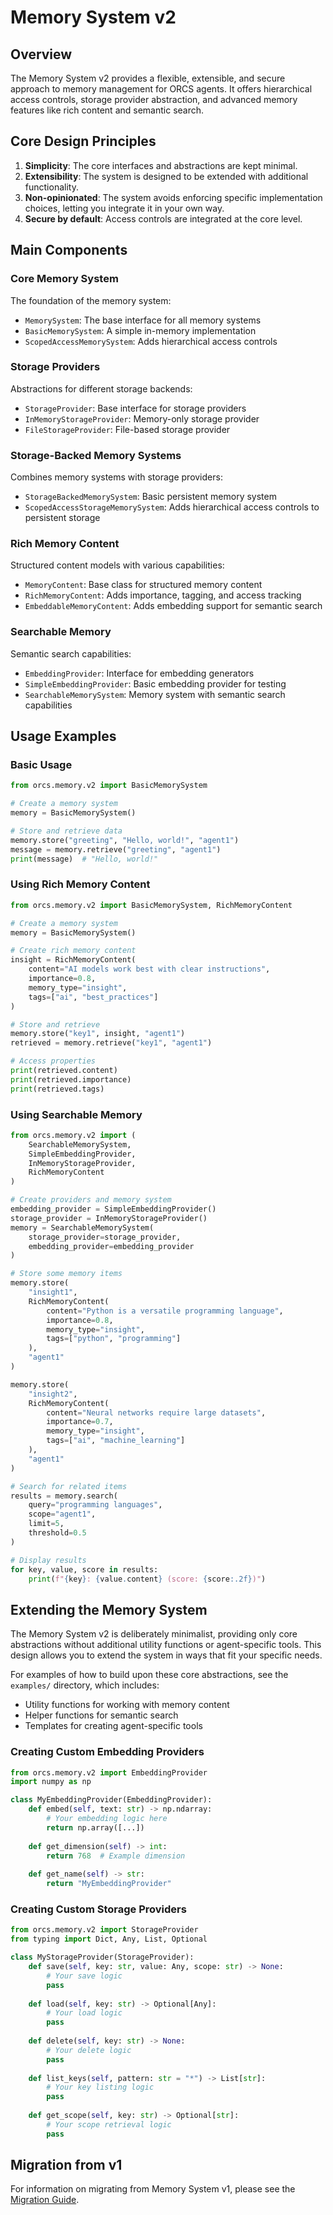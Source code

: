 # Memory System v2

## Overview

The Memory System v2 provides a flexible, extensible, and secure approach to memory management for ORCS agents. It offers hierarchical access controls, storage provider abstraction, and advanced memory features like rich content and semantic search.

## Core Design Principles

1. **Simplicity**: The core interfaces and abstractions are kept minimal.
2. **Extensibility**: The system is designed to be extended with additional functionality.
3. **Non-opinionated**: The system avoids enforcing specific implementation choices, letting you integrate it in your own way.
4. **Secure by default**: Access controls are integrated at the core level.

## Main Components

### Core Memory System

The foundation of the memory system:

- `MemorySystem`: The base interface for all memory systems
- `BasicMemorySystem`: A simple in-memory implementation
- `ScopedAccessMemorySystem`: Adds hierarchical access controls

### Storage Providers

Abstractions for different storage backends:

- `StorageProvider`: Base interface for storage providers
- `InMemoryStorageProvider`: Memory-only storage provider
- `FileStorageProvider`: File-based storage provider

### Storage-Backed Memory Systems

Combines memory systems with storage providers:

- `StorageBackedMemorySystem`: Basic persistent memory system
- `ScopedAccessStorageMemorySystem`: Adds hierarchical access controls to persistent storage

### Rich Memory Content

Structured content models with various capabilities:

- `MemoryContent`: Base class for structured memory content
- `RichMemoryContent`: Adds importance, tagging, and access tracking
- `EmbeddableMemoryContent`: Adds embedding support for semantic search

### Searchable Memory

Semantic search capabilities:

- `EmbeddingProvider`: Interface for embedding generators
- `SimpleEmbeddingProvider`: Basic embedding provider for testing
- `SearchableMemorySystem`: Memory system with semantic search capabilities

## Usage Examples

### Basic Usage

```python
from orcs.memory.v2 import BasicMemorySystem

# Create a memory system
memory = BasicMemorySystem()

# Store and retrieve data
memory.store("greeting", "Hello, world!", "agent1")
message = memory.retrieve("greeting", "agent1")
print(message)  # "Hello, world!"
```

### Using Rich Memory Content

```python
from orcs.memory.v2 import BasicMemorySystem, RichMemoryContent

# Create a memory system
memory = BasicMemorySystem()

# Create rich memory content
insight = RichMemoryContent(
    content="AI models work best with clear instructions",
    importance=0.8,
    memory_type="insight", 
    tags=["ai", "best_practices"]
)

# Store and retrieve
memory.store("key1", insight, "agent1")
retrieved = memory.retrieve("key1", "agent1")

# Access properties
print(retrieved.content)
print(retrieved.importance)
print(retrieved.tags)
```

### Using Searchable Memory

```python
from orcs.memory.v2 import (
    SearchableMemorySystem,
    SimpleEmbeddingProvider,
    InMemoryStorageProvider,
    RichMemoryContent
)

# Create providers and memory system
embedding_provider = SimpleEmbeddingProvider()
storage_provider = InMemoryStorageProvider()
memory = SearchableMemorySystem(
    storage_provider=storage_provider,
    embedding_provider=embedding_provider
)

# Store some memory items
memory.store(
    "insight1",
    RichMemoryContent(
        content="Python is a versatile programming language",
        importance=0.8,
        memory_type="insight",
        tags=["python", "programming"]
    ),
    "agent1"
)

memory.store(
    "insight2",
    RichMemoryContent(
        content="Neural networks require large datasets",
        importance=0.7,
        memory_type="insight",
        tags=["ai", "machine_learning"]
    ),
    "agent1"
)

# Search for related items
results = memory.search(
    query="programming languages", 
    scope="agent1",
    limit=5,
    threshold=0.5
)

# Display results
for key, value, score in results:
    print(f"{key}: {value.content} (score: {score:.2f})")
```

## Extending the Memory System

The Memory System v2 is deliberately minimalist, providing only core abstractions without additional utility functions or agent-specific tools. This design allows you to extend the system in ways that fit your specific needs.

For examples of how to build upon these core abstractions, see the `examples/` directory, which includes:

- Utility functions for working with memory content
- Helper functions for semantic search
- Templates for creating agent-specific tools

### Creating Custom Embedding Providers

```python
from orcs.memory.v2 import EmbeddingProvider
import numpy as np

class MyEmbeddingProvider(EmbeddingProvider):
    def embed(self, text: str) -> np.ndarray:
        # Your embedding logic here
        return np.array([...])
    
    def get_dimension(self) -> int:
        return 768  # Example dimension
    
    def get_name(self) -> str:
        return "MyEmbeddingProvider"
```

### Creating Custom Storage Providers

```python
from orcs.memory.v2 import StorageProvider
from typing import Dict, Any, List, Optional

class MyStorageProvider(StorageProvider):
    def save(self, key: str, value: Any, scope: str) -> None:
        # Your save logic
        pass
    
    def load(self, key: str) -> Optional[Any]:
        # Your load logic
        pass
    
    def delete(self, key: str) -> None:
        # Your delete logic
        pass
    
    def list_keys(self, pattern: str = "*") -> List[str]:
        # Your key listing logic
        pass
    
    def get_scope(self, key: str) -> Optional[str]:
        # Your scope retrieval logic
        pass
```

## Migration from v1

For information on migrating from Memory System v1, please see the [Migration Guide](MIGRATION_GUIDE.md). 
